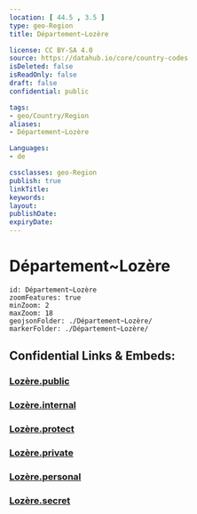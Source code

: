 ```yaml
---
location: [ 44.5 , 3.5 ] 
type: geo-Region
title: Département~Lozère

license: CC BY-SA 4.0
source: https://datahub.io/core/country-codes
isDeleted: false
isReadOnly: false
draft: false
confidential: public

tags:
- geo/Country/Region
aliases:
- Département~Lozère

Languages:
- de

cssclasses: geo-Region
publish: true
linkTitle: 
keywords: 
layout: 
publishDate: 
expiryDate: 
---
```


# Département~Lozère

```leaflet
id: Département~Lozère
zoomFeatures: true 
minZoom: 2 
maxZoom: 18
geojsonFolder: ./Département~Lozère/
markerFolder: ./Département~Lozère/
```


## Confidential Links & Embeds: 

### [Lozère.public](/_public/\Earth\Continent\Europe\Europe~West\France\regions~France\Occitanie\departments~OccitanieLozère.public.md) 

### [Lozère.internal](/_internal/\Earth\Continent\Europe\Europe~West\France\regions~France\Occitanie\departments~OccitanieLozère.internal.md) 

### [Lozère.protect](/_protect/\Earth\Continent\Europe\Europe~West\France\regions~France\Occitanie\departments~OccitanieLozère.protect.md) 

### [Lozère.private](/_private/\Earth\Continent\Europe\Europe~West\France\regions~France\Occitanie\departments~OccitanieLozère.private.md) 

### [Lozère.personal](/_personal/\Earth\Continent\Europe\Europe~West\France\regions~France\Occitanie\departments~OccitanieLozère.personal.md) 

### [Lozère.secret](/_secret/\Earth\Continent\Europe\Europe~West\France\regions~France\Occitanie\departments~OccitanieLozère.secret.md)

